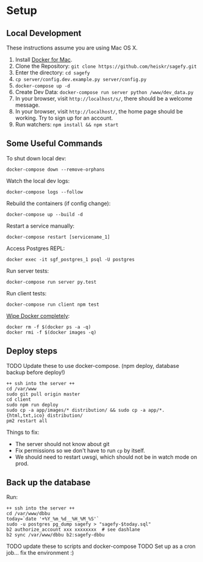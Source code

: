 Setup
=====

Local Development
-----------------

These instructions assume you are using Mac OS X.

1. Install [Docker for Mac](https://www.docker.com/docker-mac).
2. Clone the Repository: `git clone https://github.com/heiskr/sagefy.git`
3. Enter the directory: `cd sagefy`
3. `cp server/config.dev.example.py server/config.py`
4. `docker-compose up -d`
5. Create Dev Data: `docker-compose run server python /www/dev_data.py`
6. In your browser, visit `http://localhost/s/`, there should be a welcome message.
7. In your browser, visit `http://localhost/`, the home page should be working. Try to sign up for an account.
8. Run watchers: `npm install && npm start`

Some Useful Commands
--------------------

To shut down local dev:

    docker-compose down --remove-orphans

Watch the local dev logs:

    docker-compose logs --follow

Rebuild the containers (if config change):

    docker-compose up --build -d

Restart a service manually:

    docker-compose restart [servicename_1]

Access Postgres REPL:

    docker exec -it sgf_postgres_1 psql -U postgres

Run server tests:

    docker-compose run server py.test

Run client tests:

    docker-compose run client npm test

[Wipe Docker completely](http://bit.ly/2xrbmWb):

    docker rm -f $(docker ps -a -q)
    docker rmi -f $(docker images -q)

Deploy steps
------------

TODO Update these to use docker-compose. (npm deploy, database backup before deploy!)

    ++ ssh into the server ++
    cd /var/www
    sudo git pull origin master
    cd client
    sudo npm run deploy
    sudo cp -a app/images/* distribution/ && sudo cp -a app/*.{html,txt,ico} distribution/
    pm2 restart all

Things to fix:

- The server should not know about git
- Fix permissions so we don't have to run `cp` by itself.
- We should need to restart uwsgi, which should not be in watch mode on prod.

Back up the database
--------------------

Run:

    ++ ssh into the server ++
    cd /var/www/dbbu
    today=`date '+%Y_%m_%d__%H_%M_%S'`
    sudo -u postgres pg_dump sagefy > "sagefy-$today.sql"
    b2 authorize_account xxx xxxxxxxx  # see dashlane
    b2 sync /var/www/dbbu b2:sagefy-dbbu

TODO update these to scripts and docker-compose
TODO Set up as a cron job... fix the environment :)
